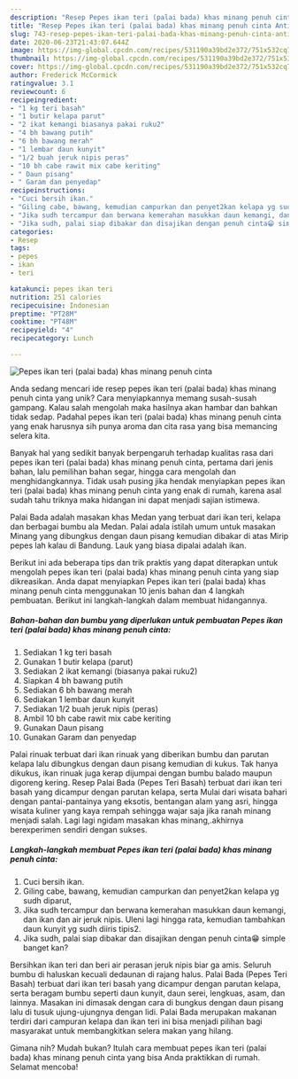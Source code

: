 ```yaml
---
description: "Resep Pepes ikan teri (palai bada) khas minang penuh cinta Anti Gagal"
title: "Resep Pepes ikan teri (palai bada) khas minang penuh cinta Anti Gagal"
slug: 743-resep-pepes-ikan-teri-palai-bada-khas-minang-penuh-cinta-anti-gagal
date: 2020-06-23T21:43:07.644Z
image: https://img-global.cpcdn.com/recipes/531190a39bd2e372/751x532cq70/pepes-ikan-teri-palai-bada-khas-minang-penuh-cinta-foto-resep-utama.jpg
thumbnail: https://img-global.cpcdn.com/recipes/531190a39bd2e372/751x532cq70/pepes-ikan-teri-palai-bada-khas-minang-penuh-cinta-foto-resep-utama.jpg
cover: https://img-global.cpcdn.com/recipes/531190a39bd2e372/751x532cq70/pepes-ikan-teri-palai-bada-khas-minang-penuh-cinta-foto-resep-utama.jpg
author: Frederick McCormick
ratingvalue: 3.1
reviewcount: 6
recipeingredient:
- "1 kg teri basah"
- "1 butir kelapa parut"
- "2 ikat kemangi biasanya pakai ruku2"
- "4 bh bawang putih"
- "6 bh bawang merah"
- "1 lembar daun kunyit"
- "1/2 buah jeruk nipis peras"
- "10 bh cabe rawit mix cabe keriting"
- " Daun pisang"
- " Garam dan penyedap"
recipeinstructions:
- "Cuci bersih ikan."
- "Giling cabe, bawang, kemudian campurkan dan penyet2kan kelapa yg sudh diparut,"
- "Jika sudh tercampur dan berwana kemerahan masukkan daun kemangi, dan ikan dan air jeruk nipis. Uleni lagi hingga rata, kemudian tambahkan daun kunyit yg sudh diiris tipis2."
- "Jika sudh, palai siap dibakar dan disajikan dengan penuh cinta😁 simple banget kan?"
categories:
- Resep
tags:
- pepes
- ikan
- teri

katakunci: pepes ikan teri 
nutrition: 251 calories
recipecuisine: Indonesian
preptime: "PT28M"
cooktime: "PT48M"
recipeyield: "4"
recipecategory: Lunch

---
```



![Pepes ikan teri (palai bada) khas minang penuh cinta](https://img-global.cpcdn.com/recipes/531190a39bd2e372/751x532cq70/pepes-ikan-teri-palai-bada-khas-minang-penuh-cinta-foto-resep-utama.jpg)

Anda sedang mencari ide resep pepes ikan teri (palai bada) khas minang penuh cinta yang unik? Cara menyiapkannya memang susah-susah gampang. Kalau salah mengolah maka hasilnya akan hambar dan bahkan tidak sedap. Padahal pepes ikan teri (palai bada) khas minang penuh cinta yang enak harusnya sih punya aroma dan cita rasa yang bisa memancing selera kita.

Banyak hal yang sedikit banyak berpengaruh terhadap kualitas rasa dari pepes ikan teri (palai bada) khas minang penuh cinta, pertama dari jenis bahan, lalu pemilihan bahan segar, hingga cara mengolah dan menghidangkannya. Tidak usah pusing jika hendak menyiapkan pepes ikan teri (palai bada) khas minang penuh cinta yang enak di rumah, karena asal sudah tahu triknya maka hidangan ini dapat menjadi sajian istimewa.

Palai Bada adalah masakan khas Medan yang terbuat dari ikan teri, kelapa dan berbagai bumbu ala Medan. Palai adala istilah umum untuk masakan Minang yang dibungkus dengan daun pisang kemudian dibakar di atas Mirip pepes lah kalau di Bandung. Lauk yang biasa dipalai adalah ikan.


Berikut ini ada beberapa tips dan trik praktis yang dapat diterapkan untuk mengolah pepes ikan teri (palai bada) khas minang penuh cinta yang siap dikreasikan. Anda dapat menyiapkan Pepes ikan teri (palai bada) khas minang penuh cinta menggunakan 10 jenis bahan dan 4 langkah pembuatan. Berikut ini langkah-langkah dalam membuat hidangannya.

<!--inarticleads1-->

##### Bahan-bahan dan bumbu yang diperlukan untuk pembuatan Pepes ikan teri (palai bada) khas minang penuh cinta:

1. Sediakan 1 kg teri basah
1. Gunakan 1 butir kelapa (parut)
1. Sediakan 2 ikat kemangi (biasanya pakai ruku2)
1. Siapkan 4 bh bawang putih
1. Sediakan 6 bh bawang merah
1. Sediakan 1 lembar daun kunyit
1. Sediakan 1/2 buah jeruk nipis (peras)
1. Ambil 10 bh cabe rawit mix cabe keriting
1. Gunakan  Daun pisang
1. Gunakan  Garam dan penyedap


Palai rinuak terbuat dari ikan rinuak yang diberikan bumbu dan parutan kelapa lalu dibungkus dengan daun pisang kemudian di kukus. Tak hanya dikukus, ikan rinuak juga kerap dijumpai dengan bumbu balado maupun digoreng kering. Resep Palai Bada (Pepes Teri Basah) terbuat dari ikan teri basah yang dicampur dengan parutan kelapa, serta Mulai dari wisata bahari dengan pantai-pantainya yang eksotis, bentangan alam yang asri, hingga wisata kuliner yang kaya rempah sehingga wajar saja jika ranah minang menjadi salah. Lagi lagi ngidam masakan khas minang,.akhirnya berexperimen sendiri dengan sukses. 

<!--inarticleads2-->

##### Langkah-langkah membuat Pepes ikan teri (palai bada) khas minang penuh cinta:

1. Cuci bersih ikan.
1. Giling cabe, bawang, kemudian campurkan dan penyet2kan kelapa yg sudh diparut,
1. Jika sudh tercampur dan berwana kemerahan masukkan daun kemangi, dan ikan dan air jeruk nipis. Uleni lagi hingga rata, kemudian tambahkan daun kunyit yg sudh diiris tipis2.
1. Jika sudh, palai siap dibakar dan disajikan dengan penuh cinta😁 simple banget kan?


Bersihkan ikan teri dan beri air perasan jeruk nipis biar ga amis. Seluruh bumbu di haluskan kecuali dedaunan di rajang halus. Palai Bada (Pepes Teri Basah) terbuat dari ikan teri basah yang dicampur dengan parutan kelapa, serta beragam bumbu seperti daun kunyit, daun serei, lengkuas, asam, dan lainnya. Masakan ini dimasak dengan cara di bungkus dengan daun pisang lalu di tusuk ujung-ujungnya dengan lidi. Palai Bada merupakan makanan terdiri dari campuran kelapa dan ikan teri ini bisa menjadi pilihan bagi masyarakat untuk membangkitkan selera makan yang hilang. 

Gimana nih? Mudah bukan? Itulah cara membuat pepes ikan teri (palai bada) khas minang penuh cinta yang bisa Anda praktikkan di rumah. Selamat mencoba!
